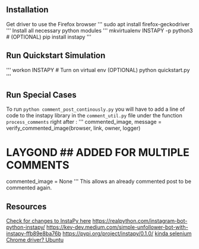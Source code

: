 ## Installation
Get driver to use the Firefox browser
'''
sudo apt install firefox-geckodriver
'''
Install all necessary python modules
'''
mkvirtualenv INSTAPY -p python3  # (OPTIONAL)
pip install instapy
'''

## Run Quickstart Simulation 
'''
workon INSTAPY      # Turn on virtual env (OPTIONAL)
python quickstart.py 
'''

## Run Special Cases
To run `python comment_post_continously.py` you will have to add a line of code to the instapy library in the `comment_util.py` file under the function `process_comments` right after :
'''
commented_image, message = verify_commented_image(browser, link, owner, logger)

# LAYGOND ## ADDED FOR MULTIPLE COMMENTS
commented_image = None
'''
This allows an already commented post to be commented again.


## Resources
[Check for changes to InstaPy here](https://github.com/timgrossmann/InstaPy/blob/master/CHANGELOG.md#breaking-changes)
https://realpython.com/instagram-bot-python-instapy/
https://kev-dev.medium.com/simple-unfollower-bot-with-instapy-ffb89e8ba76b
https://pypi.org/project/instapy/0.1.0/
[kinda selenium](https://medium.com/@gdceccarini/interact-with-followers-of-an-instagram-profile-using-instapy-a09b02243924)
[Chrome driver? Ubuntu](https://github.com/InstaPy/instapy-docs/blob/master/How_Tos/How_To_DO_Ubuntu_on_Digital_Ocean.md)